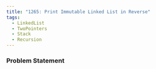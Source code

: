 ```yaml
---
title: "1265: Print Immutable Linked List in Reverse"
tags:
  - LinkedList
  - TwoPointers
  - Stack
  - Recursion
---
```

### Problem Statement

